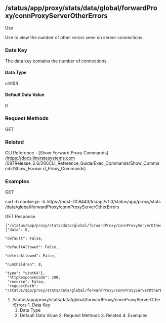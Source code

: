 ## /status/app/proxy/stats/data/global/forwardProxy/connProxyServerOtherErrors

Use

Use to view the number of other errors seen on server connections.

### Data Key

The data key contains the number of connections.

#### Data Type

uint64

#### Default Data Value

0

### Request Methods

GET

### Related

CLI Reference - [Show Forward Proxy Commands](https://docs.lineratesystems.com
/087Release_2.6/200CLI_Reference_Guide/Exec_Commands/Show_Commands/Show_Forwar
d_Proxy_Commands)

### Examples

GET

curl -b cookie.jar -k https://host-70:8443/lrs/api/v1.0/status/app/proxy/stats
/data/global/forwardProxy/connProxyServerOtherErrors

GET Response

    
    {"/status/app/proxy/stats/data/global/forwardProxy/connProxyServerOtherErrors": {"data": 0,
                                                                                      "default": False,
                                                                                      "defaultAllowed": False,
                                                                                      "deleteAllowed": False,
                                                                                      "numChildren": 0,
                                                                                      "type": "uint64"},
     "httpResponseCode": 200,
     "recurse": False,
     "requestPath": "/status/app/proxy/stats/data/global/forwardProxy/connProxyServerOtherErrors"}
    

  1. /status/app/proxy/stats/data/global/forwardProxy/connProxyServerOtherErrors
    1. Data Key
      1. Data Type
      2. Default Data Value
    2. Request Methods
    3. Related
    4. Examples

